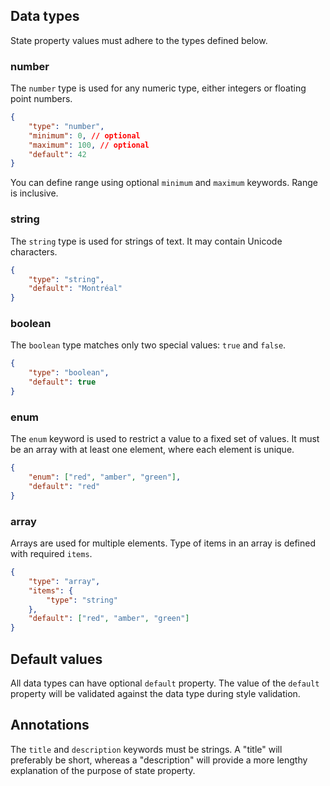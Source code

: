 ## Data types

State property values must adhere to the types defined below.


### number

The `number` type is used for any numeric type, either integers or floating point numbers.

```json
{  
    "type": "number",
    "minimum": 0, // optional
    "maximum": 100, // optional
    "default": 42
}
```

You can define range using optional `minimum` and `maximum` keywords. Range is inclusive.

### string

The `string` type is used for strings of text. It may contain Unicode characters.

```json
{  
    "type": "string",
    "default": "Montréal"
}
```

### boolean

The `boolean` type matches only two special values: `true` and `false`.

```json
{  
    "type": "boolean",
    "default": true
}
```

### enum

The `enum` keyword is used to restrict a value to a fixed set of values. It must be an array with at least one element, where each element is unique.

```json
{  
    "enum": ["red", "amber", "green"],
    "default": "red"
}
```

### array

Arrays are used for multiple elements. Type of items in an array is defined with required `items`.

```json
{  
    "type": "array",
    "items": {
        "type": "string"
    },
    "default": ["red", "amber", "green"]
}
```

## Default values

All data types can have optional `default` property. The value of the `default` property will be validated against the data type during style validation.


## Annotations

The `title` and `description` keywords must be strings. A "title" will preferably be short, whereas a "description" will provide a more lengthy explanation of the purpose of state property.